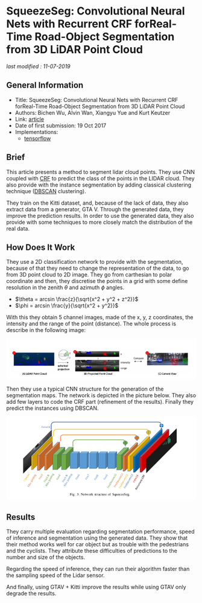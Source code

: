 # SqueezeSeg: Convolutional Neural Nets with Recurrent CRF forReal-Time Road-Object Segmentation from 3D LiDAR Point Cloud

_last modified : 11-07-2019_

## General Information

- Title: SqueezeSeg:  Convolutional  Neural  Nets  with  Recurrent  CRF  forReal-Time  Road-Object  Segmentation  from  3D  LiDAR  Point  Cloud
- Authors: Bichen Wu, Alvin Wan, Xiangyu Yue and Kurt Keutzer
- Link: [article](https://arxiv.org/abs/1710.07368)
- Date of first submission: 19 Oct 2017
- Implementations: 
    - [tensorflow](https://github.com/BichenWuUCB/SqueezeSeg)

## Brief

This article presents a method to segment lidar cloud points. They use CNN coupled with [CRF](https://en.wikipedia.org/wiki/Conditional_random_field) to predict the class of the points in the LIDAR cloud. They also provide with the instance segmentation by adding classical clustering technique ([DBSCAN](https://en.wikipedia.org/wiki/DBSCAN) clustering).

They train on the Kitti dataset, and, because of the lack of data, they also extract data from a generator, GTA V. Through the generated data, they improve the prediction results. In order to use the generated data, they also provide with some techniques to more closely match the distribution of the real data.

## How Does It Work

They use a 2D classification network to provide with the segmentation, because of that they need to change the representation of the data, to go from 3D point cloud to 2D image.
They go from carthesian to polar coordinate and then, they discretise the points in a grid with some define resolution in the zenith $\theta$ and azimuth $\phi$ angles.

- $\theta = arcsin \frac{z}{\sqrt{x^2 + y^2 + z^2}}$
- $\phi = arcsin \frac{y}{\sqrt{x^2 + y^2}}$

With this they obtain 5 channel images, made of the x, y, z coordinates, the intensity and the range of the point (distance). The whole process is describe in the following image:

![Conversion](https://raw.githubusercontent.com/D3lt4lph4/papers/master/docs/images/imageseg/squeezeseg/projection.png "Conversion")

Then they use a typical CNN structure for the generation of the segmentation maps. The network is depicted in the picture below. They also add few layers to code the CRF part (refinement of the results). Finally they predict the instances using DBSCAN.

![Network](https://raw.githubusercontent.com/D3lt4lph4/papers/master/docs/images/imageseg/squeezeseg/network.png "Network")

## Results

They carry multiple evaluation regarding segmentation performance, speed of inference and segmentation using the generated data. They show that their method works well for car object but as trouble with the pedestrians and the cyclists. They attribute these difficulties of predictions to the number and size of the objects.

Regarding the speed of inference, they can run their algorithm faster than the sampling speed of the Lidar sensor. 

And finally, using GTAV + Kitti improve the results while using GTAV only degrade the results.
